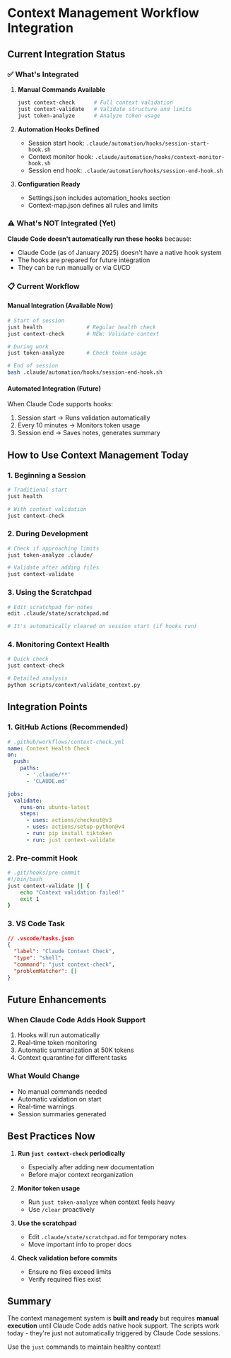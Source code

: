 # Context Management Workflow Integration

## Current Integration Status

### ✅ What's Integrated

1. **Manual Commands Available**
   ```bash
   just context-check      # Full context validation
   just context-validate   # Validate structure and limits
   just token-analyze      # Analyze token usage
   ```

2. **Automation Hooks Defined**
   - Session start hook: `.claude/automation/hooks/session-start-hook.sh`
   - Context monitor hook: `.claude/automation/hooks/context-monitor-hook.sh`
   - Session end hook: `.claude/automation/hooks/session-end-hook.sh`

3. **Configuration Ready**
   - Settings.json includes automation_hooks section
   - Context-map.json defines all rules and limits

### ⚠️ What's NOT Integrated (Yet)

**Claude Code doesn't automatically run these hooks** because:
- Claude Code (as of January 2025) doesn't have a native hook system
- The hooks are prepared for future integration
- They can be run manually or via CI/CD

### 📋 Current Workflow

#### Manual Integration (Available Now)
```bash
# Start of session
just health              # Regular health check
just context-check       # NEW: Validate context

# During work
just token-analyze       # Check token usage

# End of session
bash .claude/automation/hooks/session-end-hook.sh
```

#### Automated Integration (Future)
When Claude Code supports hooks:
1. Session start → Runs validation automatically
2. Every 10 minutes → Monitors token usage
3. Session end → Saves notes, generates summary

## How to Use Context Management Today

### 1. **Beginning a Session**
```bash
# Traditional start
just health

# With context validation
just context-check
```

### 2. **During Development**
```bash
# Check if approaching limits
just token-analyze .claude/

# Validate after adding files
just context-validate
```

### 3. **Using the Scratchpad**
```bash
# Edit scratchpad for notes
edit .claude/state/scratchpad.md

# It's automatically cleared on session start (if hooks run)
```

### 4. **Monitoring Context Health**
```bash
# Quick check
just context-check

# Detailed analysis
python scripts/context/validate_context.py
```

## Integration Points

### 1. **GitHub Actions** (Recommended)
```yaml
# .github/workflows/context-check.yml
name: Context Health Check
on:
  push:
    paths:
      - '.claude/**'
      - 'CLAUDE.md'

jobs:
  validate:
    runs-on: ubuntu-latest
    steps:
      - uses: actions/checkout@v3
      - uses: actions/setup-python@v4
      - run: pip install tiktoken
      - run: just context-validate
```

### 2. **Pre-commit Hook**
```bash
# .git/hooks/pre-commit
#!/bin/bash
just context-validate || {
    echo "Context validation failed!"
    exit 1
}
```

### 3. **VS Code Task**
```json
// .vscode/tasks.json
{
  "label": "Claude Context Check",
  "type": "shell",
  "command": "just context-check",
  "problemMatcher": []
}
```

## Future Enhancements

### When Claude Code Adds Hook Support
1. Hooks will run automatically
2. Real-time token monitoring
3. Automatic summarization at 50K tokens
4. Context quarantine for different tasks

### What Would Change
- No manual commands needed
- Automatic validation on start
- Real-time warnings
- Session summaries generated

## Best Practices Now

1. **Run `just context-check` periodically**
   - Especially after adding new documentation
   - Before major context reorganization

2. **Monitor token usage**
   - Run `just token-analyze` when context feels heavy
   - Use `/clear` proactively

3. **Use the scratchpad**
   - Edit `.claude/state/scratchpad.md` for temporary notes
   - Move important info to proper docs

4. **Check validation before commits**
   - Ensure no files exceed limits
   - Verify required files exist

## Summary

The context management system is **built and ready** but requires **manual execution** until Claude Code adds native hook support. The scripts work today - they're just not automatically triggered by Claude Code sessions.

Use the `just` commands to maintain healthy context!